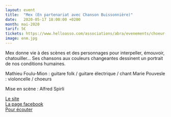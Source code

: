```yaml
---
layout: event
title:  "Mex (En partenariat avec Chanson Buissonnière)"
date:   2020-05-17 18:00:00 +0200
month: mai-2020
tarif: 5€
tickets: https://www.helloasso.com/associations/abra/evenements/choeur-en-pente-spectacle-de-fin-d-annee-des-eleves-d-helene-piris
image: enm.jpg
---
```


Mex donne vie à des scènes et des personnages pour interpeller, émouvoir, chatouiller... Ses chansons aux couleurs changeantes dessinent un portrait de nos conditions humaines. 

Mathieu Foulu-Mion : guitare folk / guitare électrique / chant 
Marie Pouvesle : violoncelle / choeurs

Mise en scène : Alfred Spirli



[Le site](http://mexgroupe.wixsite.com/mexchanson)  
[La page facebook](https://www.facebook.com/mex.chanson)  
[Pour écouter](https://soundcloud.com/user-820089701)

